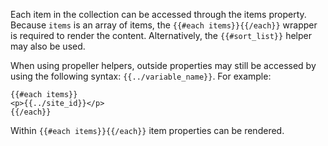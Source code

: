 Each item in the collection can be accessed through the items property. Because `items` is an array of items, the `{{#each items}}{{/each}}` wrapper is required to render the content. Alternatively, the `{{#sort_list}}` helper may also be used.

When using propeller helpers, outside properties may still be accessed by using the following syntax: `{{../variable_name}}`. For example:
```
{{#each items}}
<p>{{../site_id}}</p>
{{/each}}
```
Within `{{#each items}}{{/each}}` item properties can be rendered.
